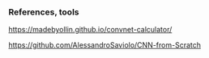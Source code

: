 ### References, tools
https://madebyollin.github.io/convnet-calculator/

https://github.com/AlessandroSaviolo/CNN-from-Scratch